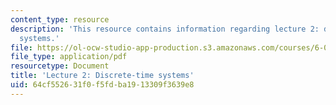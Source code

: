 ```yaml
---
content_type: resource
description: 'This resource contains information regarding lecture 2: discrete-time
  systems.'
file: https://ol-ocw-studio-app-production.s3.amazonaws.com/courses/6-003-signals-and-systems-fall-2011/64cf552631f0f5fdba1913309f3639e8_MIT6_003F11_lec02.pdf
file_type: application/pdf
resourcetype: Document
title: 'Lecture 2: Discrete-time systems'
uid: 64cf5526-31f0-f5fd-ba19-13309f3639e8
---
```

